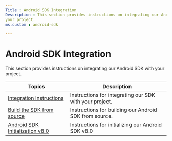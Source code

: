 ```yaml
---
Title : Android SDK Integration
Description : This section provides instructions on integrating our Android SDK with
your project. 
ms.custom : android-sdk

---
```



# Android SDK Integration



This section provides instructions on integrating our Android SDK with
your project. 

<table class="table">
<thead class="thead">
<tr class="header row">
<th id="ID-000002e1__entry__1" class="entry">Topics</th>
<th id="ID-000002e1__entry__2" class="entry">Description</th>
</tr>
</thead>
<tbody class="tbody">
<tr class="odd row">
<td class="entry" headers="ID-000002e1__entry__1"><a
href="android-sdk-integration-instructions.md"
class="xref" target="_blank">Integration Instructions</a></td>
<td class="entry" headers="ID-000002e1__entry__2">Instructions for
integrating our SDK with your project.</td>
</tr>
<tr class="even row">
<td class="entry" headers="ID-000002e1__entry__1"><a
href="build-the-android-sdk-from-source.md"
class="xref" target="_blank">Build the SDK from source</a></td>
<td class="entry" headers="ID-000002e1__entry__2">Instructions for
building our Android SDK from source.</td>
</tr>
<tr class="odd row">
<td class="entry" headers="ID-000002e1__entry__1"><a
href="android-sdk-initialization-v8-0.md"
class="xref" target="_blank">Android SDK Initialization v8.0</a></td>
<td class="entry" headers="ID-000002e1__entry__2">Instructions for
initializing our Android SDK v8.0</td>
</tr>
</tbody>
</table>




